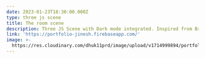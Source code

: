 ```yaml
---
date: 2023-01-23T18:30:00.000Z
type: three js scene
title: The room scene
description: Three JS Scene with Dark mode integrated. Inspired from Bruno Simon
link: 'https://portfolio-jinesh.firebaseapp.com/'
image: >-
  https://res.cloudinary.com/dhuk11prd/image/upload/v1714999894/portfolio-tina/image_1_nvsexp.png
---
```


